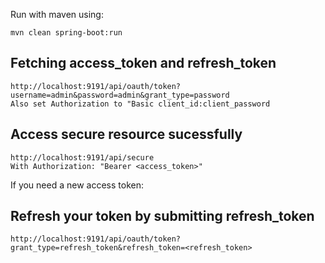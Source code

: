 Run with maven using:

    mvn clean spring-boot:run

Fetching access_token and refresh_token
---------------------------------------
    http://localhost:9191/api/oauth/token?username=admin&password=admin&grant_type=password                                                         
    Also set Authorization to "Basic client_id:client_password

Access secure resource sucessfully
----------------------------------
    http://localhost:9191/api/secure
    With Authorization: "Bearer <access_token>"

If you need a new access token:

Refresh your token by submitting refresh_token
----------------------------------------------
    http://localhost:9191/api/oauth/token?grant_type=refresh_token&refresh_token=<refresh_token>